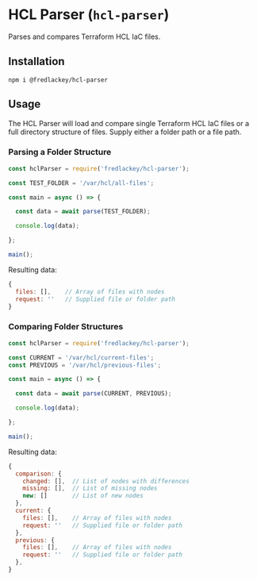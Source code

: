 # HCL Parser (`hcl-parser`)  

Parses and compares Terraform HCL IaC files.

## Installation  

`npm i @fredlackey/hcl-parser`  

## Usage  

The HCL Parser will load and compare single Terraform HCL IaC files or a full directory structure of files.  Supply either a folder path or a file path.

### Parsing a Folder Structure  

```javascript
const hclParser = require('fredlackey/hcl-parser');

const TEST_FOLDER = '/var/hcl/all-files';

const main = async () => {

  const data = await parse(TEST_FOLDER);

  console.log(data);

};

main();
```

Resulting data:

```javascript  
{
  files: [],    // Array of files with nodes
  request: ''   // Supplied file or folder path
}
```  

### Comparing Folder Structures  

```javascript
const hclParser = require('fredlackey/hcl-parser');

const CURRENT = '/var/hcl/current-files';
const PREVIOUS = '/var/hcl/previous-files';

const main = async () => {

  const data = await parse(CURRENT, PREVIOUS);

  console.log(data);

};

main();
```  

Resulting data:

```javascript  
{
  comparison: {
    changed: [],  // List of nodes with differences
    missing: [],  // List of missing nodes
    new: []       // List of new nodes
  },
  current: {
    files: [],    // Array of files with nodes
    request: ''   // Supplied file or folder path
  },
  previous: {
    files: [],    // Array of files with nodes
    request: ''   // Supplied file or folder path
  },
}
```
